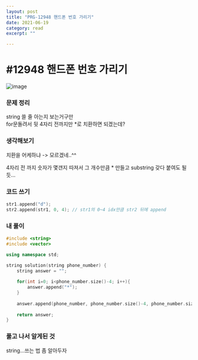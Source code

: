 ```yaml
---
layout: post
title: "PRG-12948 핸드폰 번호 가리기" 
date: 2021-06-19
category: read 
excerpt: ""

---
```


# #12948 핸드폰 번호 가리기

![image](https://user-images.githubusercontent.com/28949235/122638038-af046880-d12c-11eb-86c3-aaef212fb6a6.png)

### 문제 정리

string 쓸 줄 아는지 보는거구만  
for문돌려서 뒷 4자리 전까지만 *로 치환하면 되겠는데?

### 생각해보기

치환을 어케하냐 -> 모르겠네..^^

4자리 전 까지 숫자가 몇갠지 따져서 그 개수만큼 * 만들고 substring 갖다 붙여도 될듯...

### 코드 쓰기

```c++
str1.append("d");
str2.append(str1, 0, 4); // str1의 0~4 idx만큼 str2 뒤에 append
```



### 내 풀이

```c++
#include <string>
#include <vector>

using namespace std;

string solution(string phone_number) {
    string answer = "";
    
    for(int i=0; i<phone_number.size()-4; i++){
        answer.append("*");
    }
    
    answer.append(phone_number, phone_number.size()-4, phone_number.size());
    
    return answer;
}
```



### 풀고 나서 알게된 것

string...쓰는 법 좀 알아두자
